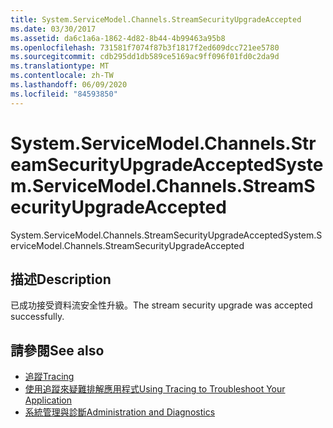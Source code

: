 ```yaml
---
title: System.ServiceModel.Channels.StreamSecurityUpgradeAccepted
ms.date: 03/30/2017
ms.assetid: da6c1a6a-1862-4d82-8b44-4b99463a95b8
ms.openlocfilehash: 731581f7074f87b3f1817f2ed609dcc721ee5780
ms.sourcegitcommit: cdb295dd1db589ce5169ac9ff096f01fd0c2da9d
ms.translationtype: MT
ms.contentlocale: zh-TW
ms.lasthandoff: 06/09/2020
ms.locfileid: "84593850"
---
```

# <a name="systemservicemodelchannelsstreamsecurityupgradeaccepted"></a><span data-ttu-id="5dfcb-102">System.ServiceModel.Channels.StreamSecurityUpgradeAccepted</span><span class="sxs-lookup"><span data-stu-id="5dfcb-102">System.ServiceModel.Channels.StreamSecurityUpgradeAccepted</span></span>
<span data-ttu-id="5dfcb-103">System.ServiceModel.Channels.StreamSecurityUpgradeAccepted</span><span class="sxs-lookup"><span data-stu-id="5dfcb-103">System.ServiceModel.Channels.StreamSecurityUpgradeAccepted</span></span>  
  
## <a name="description"></a><span data-ttu-id="5dfcb-104">描述</span><span class="sxs-lookup"><span data-stu-id="5dfcb-104">Description</span></span>  
 <span data-ttu-id="5dfcb-105">已成功接受資料流安全性升級。</span><span class="sxs-lookup"><span data-stu-id="5dfcb-105">The stream security upgrade was accepted successfully.</span></span>  
  
## <a name="see-also"></a><span data-ttu-id="5dfcb-106">請參閱</span><span class="sxs-lookup"><span data-stu-id="5dfcb-106">See also</span></span>

- [<span data-ttu-id="5dfcb-107">追蹤</span><span class="sxs-lookup"><span data-stu-id="5dfcb-107">Tracing</span></span>](index.md)
- [<span data-ttu-id="5dfcb-108">使用追蹤來疑難排解應用程式</span><span class="sxs-lookup"><span data-stu-id="5dfcb-108">Using Tracing to Troubleshoot Your Application</span></span>](using-tracing-to-troubleshoot-your-application.md)
- [<span data-ttu-id="5dfcb-109">系統管理與診斷</span><span class="sxs-lookup"><span data-stu-id="5dfcb-109">Administration and Diagnostics</span></span>](../index.md)
